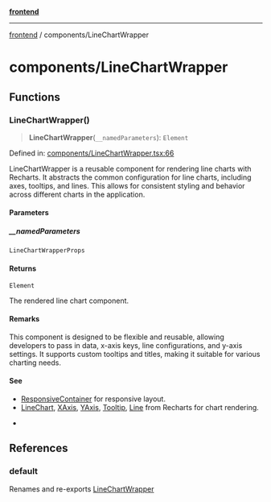 [**frontend**](../README.md)

***

[frontend](../modules.md) / components/LineChartWrapper

# components/LineChartWrapper

## Functions

### LineChartWrapper()

> **LineChartWrapper**(`__namedParameters`): `Element`

Defined in: [components/LineChartWrapper.tsx:66](https://github.com/PalisadoesFoundation/switchmap-ng/blob/develop/frontend/src/app/components/LineChartWrapper.tsx#L66)

LineChartWrapper is a reusable component for rendering line charts with Recharts.
It abstracts the common configuration for line charts, including axes, tooltips, and lines.
This allows for consistent styling and behavior across different charts in the application.

#### Parameters

##### \_\_namedParameters

`LineChartWrapperProps`

#### Returns

`Element`

The rendered line chart component.

#### Remarks

This component is designed to be flexible and reusable, allowing developers to pass in data,
x-axis keys, line configurations, and y-axis settings.
It supports custom tooltips and titles, making it suitable for various charting needs.

#### See

 - [ResponsiveContainer](#) for responsive layout.
 - [LineChart](#), [XAxis](#), [YAxis](#), [Tooltip](#), [Line](#) from Recharts for chart rendering.
*

## References

### default

Renames and re-exports [LineChartWrapper](#linechartwrapper)
